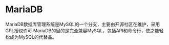 # MariaDB

MariaDB数据库管理系统是MySQL的一个分支，主要由开源社区在维护，采用GPL授权许可
MariaDB的目的是完全兼容MySQL，包括API和命令行，使之能轻松成为MySQL的代替品。
